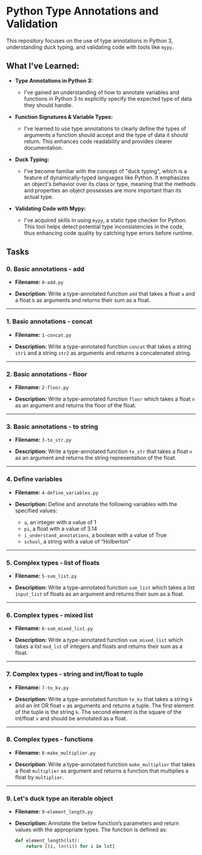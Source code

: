 # Python Type Annotations and Validation

This repository focuses on the use of type annotations in Python 3, understanding duck typing, and validating code with tools like `mypy`.

## What I've Learned:

- **Type Annotations in Python 3:**
  - I've gained an understanding of how to annotate variables and functions in Python 3 to explicitly specify the expected type of data they should handle.

- **Function Signatures & Variable Types:**
  - I've learned to use type annotations to clearly define the types of arguments a function should accept and the type of data it should return. This enhances code readability and provides clearer documentation.

- **Duck Typing:**
  - I've become familiar with the concept of "duck typing", which is a feature of dynamically-typed languages like Python. It emphasizes an object's behavior over its class or type, meaning that the methods and properties an object possesses are more important than its actual type.

- **Validating Code with Mypy:**
  - I've acquired skills in using `mypy`, a static type checker for Python. This tool helps detect potential type inconsistencies in the code, thus enhancing code quality by catching type errors before runtime.

## Tasks

### 0. Basic annotations - add

- **Filename:** `0-add.py`

- **Description:**
  Write a type-annotated function `add` that takes a float `a` and a float `b` as arguments and returns their sum as a float.

---

### 1. Basic annotations - concat

- **Filename:** `1-concat.py`

- **Description:**
  Write a type-annotated function `concat` that takes a string `str1` and a string `str2` as arguments and returns a concatenated string.

---

### 2. Basic annotations - floor

- **Filename:** `2-floor.py`

- **Description:**
  Write a type-annotated function `floor` which takes a float `n` as an argument and returns the floor of the float.

---

### 3. Basic annotations - to string

- **Filename:** `3-to_str.py`

- **Description:**
  Write a type-annotated function `to_str` that takes a float `n` as an argument and returns the string representation of the float.

---

### 4. Define variables

- **Filename:** `4-define_variables.py`

- **Description:**
  Define and annotate the following variables with the specified values:
  - `a`, an integer with a value of 1
  - `pi`, a float with a value of 3.14
  - `i_understand_annotations`, a boolean with a value of True
  - `school`, a string with a value of “Holberton”

---

### 5. Complex types - list of floats

- **Filename:** `5-sum_list.py`

- **Description:**
  Write a type-annotated function `sum_list` which takes a list `input_list` of floats as an argument and returns their sum as a float.

---

### 6. Complex types - mixed list

- **Filename:** `6-sum_mixed_list.py`

- **Description:**
  Write a type-annotated function `sum_mixed_list` which takes a list `mxd_lst` of integers and floats and returns their sum as a float.

---

### 7. Complex types - string and int/float to tuple

- **Filename:** `7-to_kv.py`

- **Description:**
  Write a type-annotated function `to_kv` that takes a string `k` and an int OR float `v` as arguments and returns a tuple. The first element of the tuple is the string `k`. The second element is the square of the int/float `v` and should be annotated as a float.

---

### 8. Complex types - functions

- **Filename:** `8-make_multiplier.py`

- **Description:**
  Write a type-annotated function `make_multiplier` that takes a float `multiplier` as argument and returns a function that multiplies a float by `multiplier`.

---

### 9. Let's duck type an iterable object

- **Filename:** `9-element_length.py`

- **Description:**
  Annotate the below function’s parameters and return values with the appropriate types. The function is defined as:

  ```python
  def element_length(lst):
      return [(i, len(i)) for i in lst]
